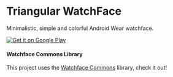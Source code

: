 Triangular WatchFace
====================

Minimalistic, simple and colorful Android Wear watchface.

[![Get it on Google Play](https://developer.android.com/images/brand/en_generic_rgb_wo_45.png)](https://play.google.com/store/apps/details?id=hu.rycus.watchface.triangular)

#### Watchface Commons Library
This project uses the [Watchface Commons](https://github.com/rycus86/WatchfaceCommons) library, check it out!
